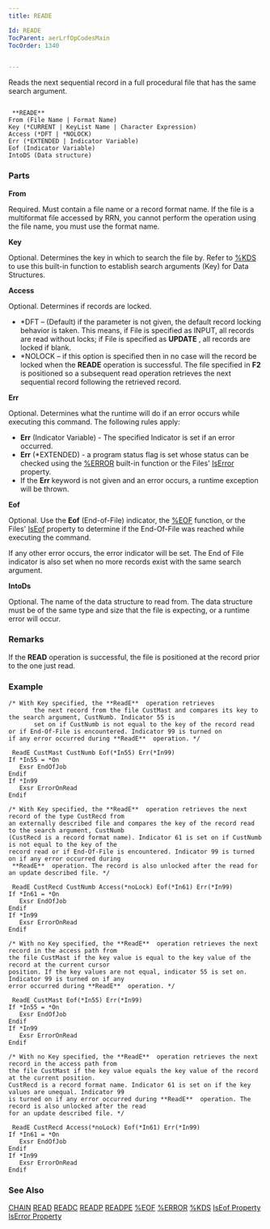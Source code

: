 ```yaml
---
title: READE

Id: READE
TocParent: aerLrfOpCodesMain
TocOrder: 1340


---
```


Reads the next sequential record in a full procedural file that has the same search argument. 

```

 **READE** 
From (File Name | Format Name)
Key (*CURRENT | KeyList Name | Character Expression)
Access (*DFT | *NOLOCK)
Err (*EXTENDED | Indicator Variable)
Eof (Indicator Variable)
IntoDS (Data structure)
```

### Parts

**From** 

Required. Must contain a file name or a record format name. If the file is a multiformat file accessed by RRN, you cannot perform the operation using the file name, you must use the format name.


**Key** 

Optional. Determines the key in which to search the file by. Refer to [%KDS](KDS_Function.html) to use this built-in function to establish search arguments (Key) for Data Structures.


**Access** 

Optional. Determines if records are locked.

- *DFT – (Default) if the parameter is not given, the default record locking behavior is taken. This means, if File is specified as INPUT, all records are read without locks; if File is specified as **UPDATE** , all records are locked if blank.
- *NOLOCK – if this option is specified then in no case will the record be locked when the **READE** operation is successful. The file specified in **F2** is positioned so a subsequent read operation retrieves the next sequential record following the retrieved record.


**Err** 

Optional. Determines what the runtime will do if an error occurs while executing this command. The following rules apply: 

- **Err** (Indicator Variable) - The specified Indicator is set if an error occurred.
- **Err** (*EXTENDED) - a program status flag is set whose status can be checked using the [%ERROR](ERROR_Function.html) built-in function or the Files' [IsError](IsErrorPropertyDbFileClass.html) property.
- If the **Err** keyword is not given and an error occurs, a runtime exception will be thrown.


**Eof** 

Optional. Use the **Eof** (End-of-File) indicator, the [%EOF](EOF_Function.html) function, or the Files' [IsEof](IsEofPropertyDbFileClass.html) property to determine if the End-Of-File was reached while executing the command. 

If any other error occurs, the error indicator will be set. The End of File indicator is also set when no more records exist with the same search argument.


**IntoDs** 

Optional. The name of the data structure to read from. The data structure must be of the same type and size that the file is expecting, or a runtime error will occur.


### Remarks
If the **READ** operation is successful, the file is positioned at the record prior to the one just read. 

### Example

```
/* With Key specified, the **ReadE**  operation retrieves
       the next record from the file CustMast and compares its key to the search argument, CustNumb. Indicator 55 is
       set on if CustNumb is not equal to the key of the record read or if End-Of-File is encountered. Indicator 99 is turned on
if any error occurred during **ReadE**  operation. */

 ReadE CustMast CustNumb Eof(*In55) Err(*In99)
If *In55 = *On
   Exsr EndOfJob
Endif
If *In99
   Exsr ErrorOnRead
Endif

/* With Key specified, the **ReadE**  operation retrieves the next record of the type CustRecd from
an externally described file and compares the key of the record read to the search argument, CustNumb
(CustRecd is a record format name). Indicator 61 is set on if CustNumb is not equal to the key of the
record read or if End-Of-File is encountered. Indicator 99 is turned on if any error occurred during
 **ReadE**  operation. The record is also unlocked after the read for an update described file. */

 ReadE CustRecd CustNumb Access(*noLock) Eof(*In61) Err(*In99)
If *In61 = *On
   Exsr EndOfJob
Endif
If *In99
   Exsr ErrorOnRead
Endif

/* With no Key specified, the **ReadE**  operation retrieves the next record in the access path from
the file CustMast if the key value is equal to the key value of the record at the current cursor
position. If the key values are not equal, indicator 55 is set on. Indicator 99 is turned on if any
error occurred during **ReadE**  operation. */

 ReadE CustMast Eof(*In55) Err(*In99)
If *In55 = *On
   Exsr EndOfJob
Endif
If *In99
   Exsr ErrorOnRead
Endif

/* With no Key specified, the **ReadE**  operation retrieves the next record in the access path from
the file CustMast if the key value equals the key value of the record at the current position.
CustRecd is a record format name. Indicator 61 is set on if the key values are unequal. Indicator 99
is turned on if any error occurred during **ReadE**  operation. The record is also unlocked after the read
for an update described file. */

 ReadE CustRecd Access(*noLock) Eof(*In61) Err(*In99)
If *In61 = *On
   Exsr EndOfJob
Endif
If *In99
   Exsr ErrorOnRead
Endif
```

### See Also
[CHAIN](CHAIN.html)
[READ](READ.html)
[READC](READC.html)
[READP](READP.html)
[READPE](READPE.html)
[%EOF](EOF_Function.html)
[%ERROR](ERROR_Function.html)
[%KDS](KDS_Function.html)
[IsEof Property](IsEofPropertyDbFileClass.html)
[IsError Property](IsErrorPropertyDbFileClass.html) 
